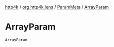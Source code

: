 [http4k](../../index.md) / [org.http4k.lens](../index.md) / [ParamMeta](index.md) / [ArrayParam](./-array-param.md)

# ArrayParam

`ArrayParam`